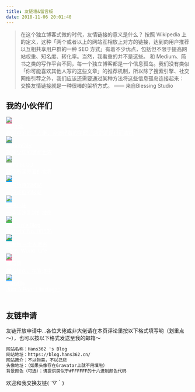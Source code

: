 ```yaml
---
title: 友链墙&留言板
date: 2018-11-06 20:01:40
---
```


> 在这个独立博客式微的时代，友情链接的意义是什么？
> 按照 Wikipedia 上的定义，这种「两个或者以上的网站互相放上对方的链接，达到向用户推荐以互相共享用户群的一种 SEO 方式」有着不少优点，包括但不限于提高网站权重、知名度、转化率。当然，我看重的并不是这些。
> 和 Medium、简书之类的写作平台不同，每一个独立博客都是一个信息孤岛。我们没有类似「你可能喜欢其他人写的这些文章」的推荐机制，所以除了搜索引擎、社交网络引荐之外，我们应该还需要通过某种方法将这些信息孤岛连接起来：
> 交换友情链接就是一种很棒的架桥方式。
—— 来自Blessing Studio

## 我的小伙伴们 ##

<link rel="stylesheet" href="/css/friends.css" type="text/css"><div class="friends"><a class="a-friend" target="_blank" style="background-color:#ff8eb2;color:#fff" href="https://qwq.moe/"><img class="blog-avatar" src="https://gravatar.cat.net/avatar/93f5d0e297fe1c30eb4cf540e214523a?s=100&r=X&d=mm"><div class="text-container"><div class="name">Archeb</div><div class="description">传说中的蚊子大佬，会做好看的主题，总之就是很厉害啦</div></div></a><!------------------------><a class="a-friend" target="_blank" style="background-color:#609da0;color:white;" href="https://www.littleqiu.net/"><img class="blog-avatar" src="https://www.littleqiu.net/wp-content/uploads/2018/01/Avatar.png"><div class="text-container"><div class="name">DreamCity</div><div class="description">迷惘少年的梦想世界</div></div></a><!------------------------><a class="a-friend" target="_blank" style="background-color:#91b493;color:white;" href="https://printempw.github.io/"><img class="blog-avatar" src="https://avatars0.githubusercontent.com/u/11206497?s=460&v=4"><div class="text-container"><div class="name">PRIN BLOG</div><div class="description">致我所深爱着的世界</div></div></a><!------------------------><a class="a-friend" target="_blank" style="background-color:#049ff1;color:white;" href="https://lzh441.cn/"><img class="blog-avatar" src="https://lzh441.cn/img/head.jpg"><div class="text-container"><div class="name">崇宫苟道的破站</div><div class="description">一只咸鱼的破站</div></div></a><!------------------------><a class="a-friend" target="_blank" style="background-color:#66CCFF;color:white;" href="https://bottle.moe/"><img class="blog-avatar" src="https://avatars1.githubusercontent.com/u/12976469?s=400&v=4"><div class="text-container"><div class="name">些瓶小站</div><div class="description">一条活蹦乱跳的咸鱼</div></div></a><!------------------------><a class="a-friend" target="_blank" style="background-color:#48C35C;color:white;" href="https://subilan.win/"><img class="blog-avatar" src="https://i.loli.net/2018/08/10/5b6d052e3c771.jpg"><div class="text-container"><div class="name">Subilan's Blog</div><div class="description">Material No. 00001</div></div></a><!------------------------><a class="a-friend" target="_blank" style="background-color:#00a6ac;color:white;" href="https://blog.xtlsoft.top/"><img class="blog-avatar" src="https://avatars1.githubusercontent.com/u/16159830?s=460&v=4"><div class="text-container"><div class="name">徐天乐 – 个人博客</div><div class="description">Tech, World, Life</div></div></a><!------------------------><a class="a-friend" target="_blank" style="background-color:#FB618D;color:white;" href="https://chanshiyu.com/"><img class="blog-avatar" src="https://avatars2.githubusercontent.com/u/22583039?v=4"><div class="text-container"><div class="name">蝉時雨</div><div class="description">蝉鸣如雨，花宵道中</div></div></a><!------------------------><a class="a-friend" target="_blank" style="background-color:#63B8FF;color:white;" href="https://www.ouorz.com/"><img class="blog-avatar" src="https://static.ouorz.com/t.jpg"><div class="text-container"><div class="name">TonyHe</div><div class="description">Just A Poor Lifesinger</div></div></a></div><br>

## 友链申请 ##

友链开放申请中...各位大佬或非大佬请在本页评论里按以下格式填写哟（划重点～），也可以按以下格式发送至我的邮箱～
```html
网站名称：Hans362 's Blog
网站地址：https://blog.hans362.cn/
网站简介：不以物喜，不以己悲
头像地址：（如果头像存在Gravatar上就不用填啦）
背景颜色（可选）：请提供类似于#FFFFFF的十六进制颜色代码
```
欢迎和我交换友链( ´▽｀)